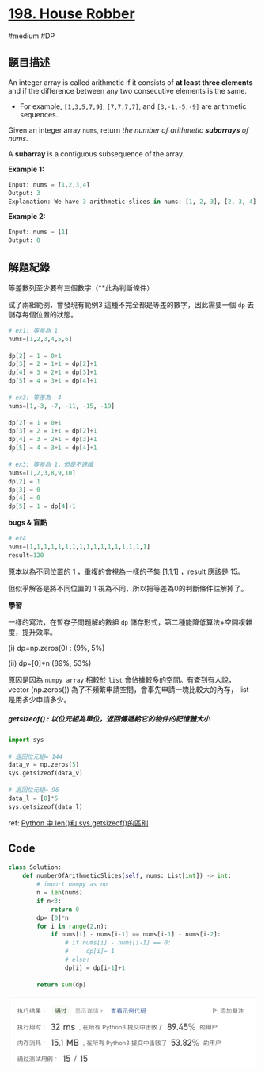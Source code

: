 # [198. House Robber](https://leetcode.cn/problems/house-robber/)

#medium #DP



## 題目描述

An integer array is called arithmetic if it consists of **at least three elements** and if the difference between any two consecutive elements is the same.

* For example, `[1,3,5,7,9]`, `[7,7,7,7]`, and `[3,-1,-5,-9]` are arithmetic sequences.

Given an integer array `nums`, return *the number of arithmetic **subarrays** of nums.*

A **subarray** is a contiguous subsequence of the array.

 

**Example 1:**

```python
Input: nums = [1,2,3,4]
Output: 3
Explanation: We have 3 arithmetic slices in nums: [1, 2, 3], [2, 3, 4] and [1,2,3,4] itself.


```

**Example 2:**

```python
Input: nums = [1]
Output: 0

```



## 解題紀錄

等差數列至少要有三個數字（**此為判斷條件）

試了兩組範例，會發現有範例3 這種不完全都是等差的數字，因此需要一個 `dp` 去儲存每個位置的狀態。



```python
# ex1: 等差為 1
nums=[1,2,3,4,5,6]

dp[2] = 1 = 0+1
dp[3] = 2 = 1+1 = dp[2]+1
dp[4] = 3 = 2+1 = dp[3]+1
dp[5] = 4 = 3+1 = dp[4]+1

# ex3: 等差為 -4
nums=[1,-3, -7, -11, -15, -19]

dp[2] = 1 = 0+1
dp[3] = 2 = 1+1 = dp[2]+1
dp[4] = 3 = 2+1 = dp[3]+1
dp[5] = 4 = 3+1 = dp[4]+1

# ex3: 等差為 1，但是不連續
nums=[1,2,3,8,9,10]
dp[2] = 1
dp[3] = 0 
dp[4] = 0
dp[5] = 1 = dp[4]+1
```



**bugs & 盲點**

```python
# ex4
nums=[1,1,1,1,1,1,1,1,1,1,1,1,1,1,1,1,1]
result=120
```

原本以為不同位置的 1 ，重複的會視為一樣的子集 [1,1,1] ，result 應該是 15。

但似乎解答是將不同位置的 1 視為不同，所以把等差為0的判斷條件註解掉了。



**學習**

一樣的寫法，在暫存子問題解的數組 `dp` 儲存形式，第二種能降低算法+空間複雜度，提升效率。 

(i) dp=np.zeros(0) : (9%, 5%) 

(ii) dp=[0]*n (89%, 53%)



原因是因為 `numpy array` 相較於 `list` 會佔據較多的空間。有查到有人說， vector (np.zeros()) 為了不頻繁申請空間，會事先申請一塊比較大的內存， list 是用多少申請多少。



#####  getsizeof() : 以位元組為單位，返回傳遞給它的物件的記憶體大小

```python
import sys

# 返回位元組= 144
data_v = np.zeros(5)
sys.getsizeof(data_v)

# 返回位元組= 96
data_l = [0]*5
sys.getsizeof(data_l)
```

ref: [Python 中 len()和 sys.getsizeof()的區別](https://www.delftstack.com/zh-tw/howto/python/difference-between-len-and-getsizeof-in-python/)

## Code

```python
class Solution:
    def numberOfArithmeticSlices(self, nums: List[int]) -> int:
        # import numpy as np
        n = len(nums)
        if n<3:
            return 0
        dp= [0]*n
        for i in range(2,n):
            if nums[i] - nums[i-1] == nums[i-1] - nums[i-2]:
                # if nums[i] - nums[i-1] == 0:
                #     dp[i]= 1
                # else:
                dp[i] = dp[i-1]+1

        return sum(dp)
```

![img_ac](https://github.com/youngmihuang/leetcode-python/blob/main/img/413.arithmetic_slices_ac.png)
